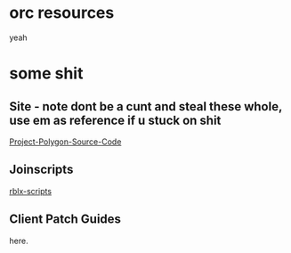 # orc resources
yeah  
# some shit
## Site - note dont be a cunt and steal these whole, use em as reference if u stuck on shit  
[Project-Polygon-Source-Code](https://github.com/FlarfGithub/Project-Polygon-Source-Code)
## Joinscripts  
[rblx-scripts](https://github.com/yoshi295295/rblx-scripts)  
## Client Patch Guides  
here.  
